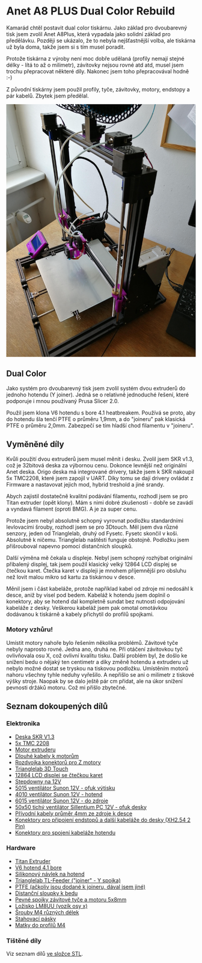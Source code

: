 # Anet A8 PLUS Dual Color Rebuild

Kamarád chtěl postavit dual color tiskárnu. Jako základ pro dvoubarevný tisk jsem zvolil Anet A8Plus, která vypadala jako solidní základ pro předělávku. Později se ukázalo, že to nebyla nejšťastnější volba, ale tiskárna už byla doma, takže jsem si s tím musel poradit.

Protože tiskárna z výroby není moc dobře udělaná (profily nemají stejné délky - lítá to až o milimetr), závitovky nejsou rovné atd atd, musel jsem trochu přepracovat některé díly. Nakonec jsem toho přepracovával hodně :-)

Z původní tiskárny jsem použil profily, tyče, závitovky, motory, endstopy a pár kabelů. Zbytek jsem předělal.

![PT Anet A8Plus Dual Color](https://github.com/PavelTajdus/Anet-A8-PLUS-Dual-Color-Rebuild/blob/master/Images/cela.jpg?raw=true)

## Dual Color

Jako systém pro dvoubarevný tisk jsem zvolil systém dvou extruderů do jednoho hotendu (Y joiner). Jedná se o relativně jednoduché řešení, které podporuje i mnou používaný Prusa Slicer 2.0.

Použil jsem klona V6 hotendu s bore 4.1 heatbreakem. Používá se proto, aby do hotendu šla tenčí PTFE o průměru 1,9mm, a do "joineru" pak klasická PTFE o průměru 2,0mm. Zabezpečí se tím hladší chod filamentu v "joineru".

## Vyměněné díly

Kvůli použití dvou extruderů jsem musel měnit i desku. Zvolil jsem SKR v1.3, což je 32bitová deska za výbornou cenu. Dokonce levnější než originální Anet deska. Origo deska má integrované drivery, takže jsem k SKR nakoupil 5x TMC2208, které jsem zapojil v UART. Díky tomu se dají drivery ovládat z Firmware a nastavovat jejich mod, hybrid treshold a jiné srandy.

Abych zajistil dostatečně kvalitní podávání filamentu, rozhodl jsem se pro Titan extruder (opět klony). Mám s nimi dobré zkušenosti - dobře se zavádí a vyndavá filament (oproti BMG). A je za super cenu.

Protože jsem nebyl absolutně schopný vyrovnat podložku standardními levlovacími šrouby, rozhodl jsem se pro 3Dtouch. Měl jsem dva různé senzory, jeden od Trianglelab, druhý od Fysetc. Fysetc skončil v koši. Absolutně k ničemu. Trianglelab naštěsti funguje obstojně. Podložku jsem přišrouboval napevno pomocí distančních sloupků.

Další výměna mě čekala u displeje. Nebyl jsem schopný rozhýbat originální přibalený displej, tak jsem použil klasický velký 12864 LCD displej se čtečkou karet. Čtečka karet v displeji je mnohem příjemnější pro obsluhu než lovit malou mikro sd kartu za tiskárnou v desce.

Měnil jsem i část kabeláže, protože například kabel od zdroje mi nedosáhl k desce, aniž by visel pod bedem. Kabeláž k hotendu jsem doplnil o konektory, aby se hotend dal kompletně sundat bez nutnosti odpojování kabeláže z desky. Veškerou kabeláž jsem pak omotal omotávkou dodávanou k tiskárně a kabely přichytil do profilů spojkami.

### Motory vzhůru!

Umístit motory nahoře bylo řešením několika problémů. Závitové tyče nebyly naprosto rovné. Jedna ano, druhá ne. Při otáčení závitovkou tyč ovlivňovala osu X, což ovlivní kvalitu tisku. Další problém byl, že došlo ke snížení bedu o nějaký ten centimetr a díky změně hotendu a extruderu už nebylo možné dostat se tryskou na tiskovou podložku. Umístěním motorů nahoru všechny tyhle neduhy vyřešilo. A nepřišlo se ani o milimetr z tiskové výšky stroje. Naopak by se dalo ještě pár cm přidat, ale na úkor snížení pevnosti držáků motoru. Což mi přišlo zbytečné.

## Seznam dokoupených dílů

### Elektronika
- [Deska SKR V1.3](https://www.aliexpress.com/item/32980090169.html)
- [5x TMC 2208](https://www.aliexpress.com/item/32980090169)
- [Motor extruderu](https://www.aliexpress.com/item/32377416566.html)
- [Dlouhé kabely k motorům](https://www.aliexpress.com/item/33015610522.html)
- [Rozdvojka konektorů pro Z motory](https://www.aliexpress.com/item/32849801852.html)
- [Trianglelab 3D Touch](https://www.aliexpress.com/item/32832887426.html)
- [12864 LCD displej se čtečkou karet](https://www.aliexpress.com/item/32516184695.html)
- [Stepdowny na 12V](https://www.aliexpress.com/item/32725444495.html)
- [5015 ventilátor Sunon 12V - ofuk výtisku](https://www.official.cz/z5376-ventilator-sunon-gb1205phvx-8ay-gn)
- [4010 ventilátor Sunon 12V - hotend](https://www.gme.cz/ventilator-sunon-ee40101s2-1000u-999)
- [6015 ventilátor Sunon 12V - do zdroje](https://www.gme.cz/ventilator-sunon-kd1206phs3)
- [50x50 tichý ventilátor Sillentium PC 12V - ofuk desky](https://www.czc.cz/silentiumpc-zephyr-50-50mm/134487/produkt)
- [Přívodní kabely průměr 4mm ze zdroje k desce](https://www.emat.cz/index.php?route=product/search&search=H07V-K%204)
- [Konektory pro připojení endstopů a další kabeláže do desky (XH2.54 2 Pin)](https://www.aliexpress.com/item/32821493939.html)
- [Konektory pro spojení kabeláže hotendu](https://www.aliexpress.com/item/32843315324.html)

### Hardware
- [Titan Extruder](https://www.aliexpress.com/item/32789942768.html)
- [V6 hotend 4.1 bore](https://www.aliexpress.com/item/32911028903.html)
- [Silikonový návlek na hotend](https://www.aliexpress.com/item/32920518452.html)
- [Trianglelab TL-Feeder ("joiner" - Y spojka)](https://www.aliexpress.com/item/32770576556.html)
- [PTFE (ačkoliv jsou dodané k joineru, dával jsem jiné)](https://www.aliexpress.com/item/32814232529.html)
- [Distanční sloupky k bedu](https://www.gme.cz/distancni-trubicka-mdr4305)
- [Pevné spojky závitové tyče a motoru 5x8mm](https://www.aliexpress.com/item/32957956109.html)
- [Ložisko LM8UU (vozík osy x)](https://www.aliexpress.com/item/32317938156.html)
- [Šrouby M4 různých délek](https://eshop.killich.cz/eshop/nerezovy-spojovaci-material/srouby-zatky/imbusy-vnitrni-sestihran/din-912-imbus-s-valcovou-hlavou/)
- [Stahovací pásky](https://www.aliexpress.com/item/32868074097.html)
- [Matky do profilů M4](https://www.aliexpress.com/item/32799858611.html)

### Tištěné díly

Viz seznam dílů [ve složce STL](https://github.com/PavelTajdus/Anet-A8-PLUS-Dual-Color-Rebuild/tree/master/STL).
